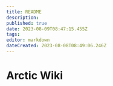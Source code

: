 ```yaml
---
title: README
description: 
published: true
date: 2023-08-09T08:47:15.455Z
tags: 
editor: markdown
dateCreated: 2023-08-08T08:49:06.246Z
---
```


# Arctic Wiki
